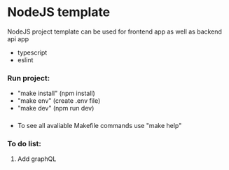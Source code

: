 # NodeJS template

NodeJS project template can be used for frontend app as well as backend api app  

- typescript
- eslint

### Run project:

- "make install" (npm install)
- "make env" (create .env file)
- "make dev" (npm run dev)

###

- To see all avaliable Makefile commands use "make help"

### To do list:

1. Add graphQL
